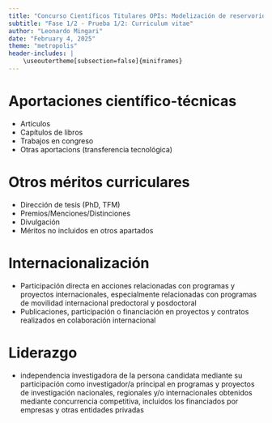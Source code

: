 ```yaml
---
title: "Concurso Científicos Titulares OPIs: Modelización de reservorios naturales - Investigación de peligros geológicos"
subtitle: "Fase 1/2 - Prueba 1/2: Curriculum vitae"
author: "Leonardo Mingari"
date: "February 4, 2025"
theme: "metropolis"
header-includes: |
    \useoutertheme[subsection=false]{miniframes}
---
```


# Aportaciones científico-técnicas
  - Articulos
  - Capítulos de libros
  - Trabajos en congreso
  - Otras aportacions (transferencia tecnológica)

# Otros méritos curriculares
  - Dirección de tesis (PhD, TFM)
  - Premios/Menciones/Distinciones
  - Divulgación
  - Méritos no incluidos en otros apartados

# Internacionalización
  - Participación directa en acciones relacionadas con programas y proyectos internacionales, especialmente relacionadas con programas de movilidad internacional predoctoral y posdoctoral
  -  Publicaciones, participación o financiación en proyectos y contratos realizados en colaboración internacional

# Liderazgo
  -  independencia investigadora de la persona candidata mediante su participación como investigador/a principal en programas y proyectos de investigación nacionales, regionales y/o internacionales obtenidos mediante concurrencia competitiva, incluidos los financiados por empresas y otras entidades privadas
